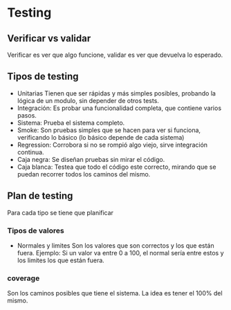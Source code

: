 # Testing

## Verificar vs validar

Verificar es ver que algo funcione, validar es ver que devuelva lo esperado.

## Tipos de testing

- Unitarias
  Tienen que ser rápidas y más simples posibles, probando la lógica de un modulo, sin depender de otros tests.
- Integración:
  Es probar una funcionalidad completa, que contiene varios pasos.
- Sistema:
  Prueba el sistema completo.
- Smoke:
  Son pruebas simples que se hacen para ver si funciona, verificando lo básico (lo básico depende de cada sistema)
- Regression:
  Corrobora si no se rompió algo viejo, sirve integración continua.
- Caja negra:
  Se diseñan pruebas sin mirar el código.
- Caja blanca:
  Testea que todo el código este correcto, mirando que se puedan recorrer todos los caminos del mismo.

## Plan de testing

Para cada tipo se tiene que planificar

### Tipos de valores

- Normales y limites
  Son los valores que son correctos y los que están fuera.
  Ejemplo: Si un valor va entre 0 a 100, el normal sería entre estos y los limites los que están fuera.

### coverage

Son los caminos posibles que tiene el sistema.
La idea es tener el 100% del mismo.
